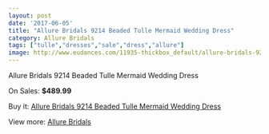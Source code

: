 ```yaml
---
layout: post
date: '2017-06-05'
title: "Allure Bridals 9214 Beaded Tulle Mermaid Wedding Dress"
category: Allure Bridals
tags: ["tulle","dresses","sale","dress","allure"]
image: http://www.eudances.com/11935-thickbox_default/allure-bridals-9214-beaded-tulle-mermaid-wedding-dress.jpg
---
```

Allure Bridals 9214 Beaded Tulle Mermaid Wedding Dress

On Sales: **$489.99**
<a href="https://www.eudances.com/en/allure-bridals/3741-allure-bridals-9214-beaded-tulle-mermaid-wedding-dress.html"><amp-img layout="responsive" width="600" height="600" src="//www.eudances.com/11935-thickbox_default/allure-bridals-9214-beaded-tulle-mermaid-wedding-dress.jpg" alt="Allure Bridals 9214 Beaded Tulle Mermaid Wedding Dress 0" /></a>
<a href="https://www.eudances.com/en/allure-bridals/3741-allure-bridals-9214-beaded-tulle-mermaid-wedding-dress.html"><amp-img layout="responsive" width="600" height="600" src="//www.eudances.com/11938-thickbox_default/allure-bridals-9214-beaded-tulle-mermaid-wedding-dress.jpg" alt="Allure Bridals 9214 Beaded Tulle Mermaid Wedding Dress 1" /></a>
<a href="https://www.eudances.com/en/allure-bridals/3741-allure-bridals-9214-beaded-tulle-mermaid-wedding-dress.html"><amp-img layout="responsive" width="600" height="600" src="//www.eudances.com/11937-thickbox_default/allure-bridals-9214-beaded-tulle-mermaid-wedding-dress.jpg" alt="Allure Bridals 9214 Beaded Tulle Mermaid Wedding Dress 2" /></a>
<a href="https://www.eudances.com/en/allure-bridals/3741-allure-bridals-9214-beaded-tulle-mermaid-wedding-dress.html"><amp-img layout="responsive" width="600" height="600" src="//www.eudances.com/11936-thickbox_default/allure-bridals-9214-beaded-tulle-mermaid-wedding-dress.jpg" alt="Allure Bridals 9214 Beaded Tulle Mermaid Wedding Dress 3" /></a>

Buy it: [Allure Bridals 9214 Beaded Tulle Mermaid Wedding Dress](https://www.eudances.com/en/allure-bridals/3741-allure-bridals-9214-beaded-tulle-mermaid-wedding-dress.html "Allure Bridals 9214 Beaded Tulle Mermaid Wedding Dress")

View more: [Allure Bridals](https://www.eudances.com/en/2-allure-bridals "Allure Bridals")
